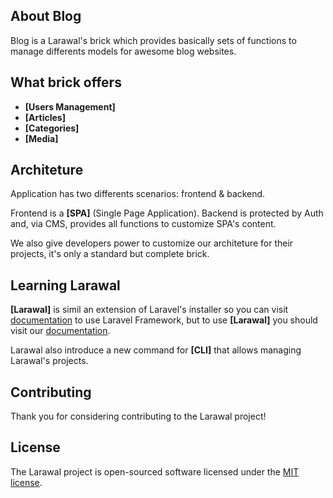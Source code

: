 ## About Blog

Blog is a Larawal's brick which provides basically sets of functions to manage differents models for awesome blog websites.

## What brick offers
- **[Users Management]**
- **[Articles]**
- **[Categories]**
- **[Media]**

## Architeture

Application has two differents scenarios: frontend & backend.

Frontend is a **[SPA]** (Single Page Application).
Backend is protected by Auth and, via CMS, provides all functions to customize SPA's content.

We also give developers power to customize our architeture for their projects, it's only a standard but complete brick.

## Learning Larawal

**[Larawal]** is simil an extension of Laravel's installer so you can visit [documentation](https://laravel.com/docs) to use Laravel Framework, but to use **[Larawal]** you should visit our [documentation](https://larawal.github.io).

Larawal also introduce a new command for **[CLI]** that allows managing Larawal's projects.

## Contributing

Thank you for considering contributing to the Larawal project!

## License

The Larawal project is open-sourced software licensed under the [MIT license](https://opensource.org/licenses/MIT).
